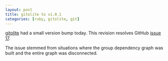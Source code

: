 ```yaml
---
layout: post
title: gitolite to v1.0.1
categories: [ruby, gitolite, git]
---
```

[gitolite](http://rubygems.org/gems/gitolite) had a small version bump today.  This revision resolves GitHub [issue 17](https://github.com/wingrunr21/gitolite/issues/17).

The issue stemmed from situations where the group dependency graph was built and the entire graph was disconnected.
